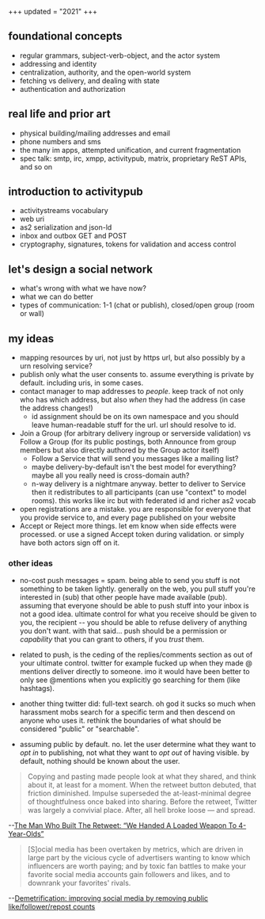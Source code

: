 +++
updated = "2021"
+++
## foundational concepts
- regular grammars, subject-verb-object, and the actor system
- addressing and identity
- centralization, authority, and the open-world system
- fetching vs delivery, and dealing with state
- authentication and authorization

## real life and prior art
- physical building/mailing addresses and email
- phone numbers and sms
- the many im apps, attempted unification, and current fragmentation
- spec talk: smtp, irc, xmpp, activitypub, matrix, proprietary ReST APIs, and so on

## introduction to activitypub
- activitystreams vocabulary
- web uri
- as2 serialization and json-ld
- inbox and outbox GET and POST
- cryptography, signatures, tokens for validation and access control

## let's design a social network
- what's wrong with what we have now?
- what we can do better
- types of communication: 1-1 (chat or publish), closed/open group (room or wall)

## my ideas
- mapping resources by uri, not just by https url, but also possibly by a urn resolving service?
- publish only what the user consents to. assume everything is private by default. including uris, in some cases.
- contact manager to map addresses to *people*. keep track of not only who has which address, but also *when* they had the address (in case the address changes!)
  - id assignment should be on its own namespace and you should leave human-readable stuff for the url. url should resolve to id. 
- Join a Group (for arbitrary delivery ingroup or serverside validation) vs Follow a Group (for its public postings, both Announce from group members but also directly authored by the Group actor itself)
  - Follow a Service that will send you messages like a mailing list?
  - maybe delivery-by-default isn't the best model for everything? maybe all you really need is cross-domain auth?
  - n-way delivery is a nightmare anyway. better to deliver to Service then it redistributes to all participants (can use "context" to model rooms). this works like irc but with federated id and richer as2 vocab
- open registrations are a mistake. you are responsible for everyone that you provide service to, and every page published on your website
- Accept or Reject more things. let em know when side effects were processed. or use a signed Accept token during validation. or simply have both actors sign off on it.

### other ideas

- no-cost push messages = spam. being able to send you stuff is not something to be taken lightly. generally on the web, you pull stuff you're interested in (sub) that other people have made available (pub). assuming that everyone should be able to push stuff into your inbox is not a good idea. ultimate control for what you receive should be given to you, the recipient -- you should be able to refuse delivery of anything you don't want. with that said... push should be a permission or *capability* that you can grant to others, if you *trust* them.

- related to push, is the ceding of the replies/comments section as out of your ultimate control. twitter for example fucked up when they made @ mentions deliver directly to someone. imo it would have been better to only see @mentions when you explicitly go searching for them (like hashtags). 

- another thing twitter did: full-text search. oh god it sucks so much when harassment mobs search for a specific term and then descend on anyone who uses it. rethink the boundaries of what should be considered "public" or "searchable".

- assuming public by default. no. let the user determine what they want to *opt in* to publishing, not what they want to *opt out* of having visible. by default, nothing should be known about the user.

> Copying and pasting made people look at what they shared, and think about it, at least for a moment. When the retweet button debuted, that friction diminished. Impulse superseded the at-least-minimal degree of thoughtfulness once baked into sharing. Before the retweet, Twitter was largely a convivial place. After, all hell broke loose — and spread.

--[The Man Who Built The Retweet: “We Handed A Loaded Weapon To 4-Year-Olds”](https://www.buzzfeednews.com/article/alexkantrowitz/how-the-retweet-ruined-the-internet)

> [S]ocial media has been overtaken by metrics, which are driven in large part by the vicious cycle of advertisers wanting to know which influencers are worth paying; and by toxic fan battles to make your favorite social media accounts gain followers and likes, and to downrank your favorites' rivals. 

--[Demetrification: improving social media by removing public like/follower/repost counts](https://boingboing.net/2019/09/12/flickrs-glory-days.html)